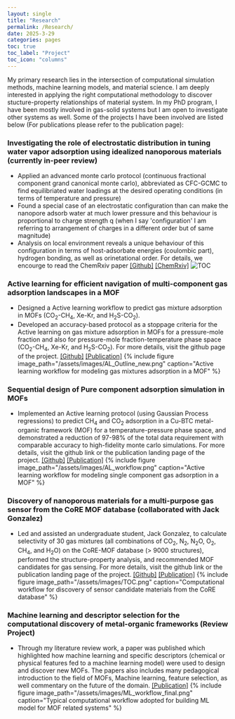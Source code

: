 ```yaml
---
layout: single
title: "Research"
permalink: /Research/
date: 2025-3-29
categories: pages
toc: true
toc_label: "Project"
toc_icon: "columns"
---
```

My primary research lies in the intersection of computational simulation methods, machine learning models, and material science. I am deeply interested in applying the right computational methodology to discover stucture-property relationships of material system. In my PhD program, I have been mostly involved in gas-solid systems but I am open to investigate other systems as well. Some of the projects I have been involved are listed below (For publications please refer to the publication page):

### Investigating the role of electrostatic distribution in tuning water vapor adsorption using idealized nanoporous materials (currently in-peer review)
* Applied an advanced monte carlo protocol (continuous fractional component grand canonical monte carlo), abbreviated as CFC-GCMC to find equilibriated water loadings at the desired operating conditions (in terms of temperature and pressure)
* Found a special case of an electrostatic configuration than can make the nanopore adsorb water at much lower pressure and this behaviour is proportional to charge strength q (when I say 'configuration' I am referring to arrangement of charges in a different order but of same magnitude) 
* Analysis on local environment reveals a unique behaviour of this configuration in terms of host-adsorbate energies (coulombic part), hydrogen bonding, as well as orinetational order. For details, we encourge to read the ChemRxiv paper
[[Github]](https://github.com/mukherjee07/water_vapor_adsorption_modeling/tree/main/)
[[ChemRxiv]](https://chemrxiv.org/engage/chemrxiv/article-details/67cb6e7a6dde43c908fa6f65)
![TOC](https://github.com/user-attachments/assets/bfb3935f-e10e-40c4-aa3f-f920372dceef)


### Active learning for efficient navigation of multi-component gas adsorption landscapes in a MOF
* Designed a Active learning workflow to predict gas mixture adsorption in MOFs (CO<sub>2</sub>-CH<sub>4</sub>, Xe-Kr, and H<sub>2</sub>S-CO<sub>2</sub>).
* Developed an accuracy-based protocol as a stoppage criteria for the Active learning on gas mixture
adsorption in MOFs for a pressure-mole fraction and also for pressure-mole fraction-temperature phase
space (CO<sub>2</sub>-CH<sub>4</sub>, Xe-Kr, and H<sub>2</sub>S-CO<sub>2</sub>). For more details, visit the github page of the project.
[[Github]](https://github.com/mukherjee07/Active-Learning-for-multicomponent-adsorption-in-a-MOF/tree/main/)
[[Publication]](https://doi.org/10.1039/D3DD00106G)
{% include figure image_path="/assets/images/AL_Outline_new.png" caption="Active learning workflow for modeling gas mixtures adsorption in a MOF" %}

### Sequential design of Pure component adsorption simulation in MOFs
* Implemented an Active learning protocol (using Gaussian Process regressions) to predict CH<sub>4</sub> and CO<sub>2</sub> adsorption in a Cu-BTC metal-organic framework (MOF) for a temperature-pressure phase space, and demonstrated a reduction of 97-98% of the total data requirement with comparable accuracy to high-fidelity monte carlo simulations. For more details, visit the github link or the publication landing page of the project.
[[Github]](https://github.com/mukherjee07/Sequential-design-adsorption-for-small-molecules-in-MOFs)
[[Publication]](https://pubs.rsc.org/en/content/articlelanding/2022/me/d1me00138h/unauth)
{% include figure image_path="/assets/images/AL_workflow.png" caption="Active learning workflow for modeling single component gas adsorption in a MOF" %}

### Discovery of nanoporous materials for a multi-purpose gas sensor from the CoRE MOF database (collaborated with Jack Gonzalez)
* Led and assisted an undergraduate student, Jack Gonzalez, to calculate selectivity of 30 gas mixtures (all combinations of CO<sub>2</sub>, N<sub>2</sub>, N<sub>2</sub>O, O<sub>2</sub>, CH<sub>4</sub>, and H<sub>2</sub>O) on the CoRE-MOF database (> 9000 structures), performed the structure-property analysis, and recommended MOF candidates for gas sensing. For more details, visit the github link or the publication landing page of the project.
[[Github]](https://github.com/JackTGonzalez/Sensor-Modeling)
[[Publication]](https://pubs.acs.org/doi/abs/10.1021/acs.jced.2c00443)
{% include figure image_path="/assets/images/TOC.png" caption="Computational workflow for discovery of sensor candidate materials from the CoRE database" %}

### Machine learning and descriptor selection for the computational discovery of metal-organic frameworks (Review Project)
* Through my literature review work, a paper was published which highlighted how machine learning and specific descriptors (chemical or physical features fed to a machine learning model) were used to design and discover new MOFs. The papers also includes many pedagogical introduction to the field of MOFs, Machine learning, feature selection, as well commentary on the future of the domain.
[[Publication]](https://www.tandfonline.com/doi/full/10.1080/08927022.2021.1916014)
{% include figure image_path="/assets/images/ML_workflow_final.png" caption="Typical computational workflow adopted for building ML model for MOF related systems" %}
